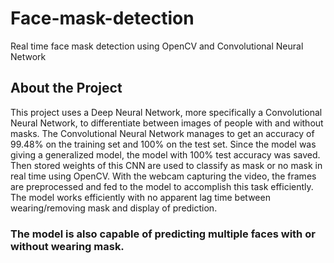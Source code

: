 # Face-mask-detection
Real time face mask detection using OpenCV and Convolutional Neural Network

## About the Project
This project uses a Deep Neural Network, more specifically a Convolutional Neural Network, to differentiate between images of people with and without masks. The Convolutional Neural Network manages to get an accuracy of 99.48% on the training set and 100% on the test set. Since the model was giving a generalized model, the model with 100% test accuracy was saved. Then stored weights of this CNN are used to classify as mask or no mask in real time using OpenCV. With the webcam capturing the video, the frames are preprocessed and fed to the model to accomplish this task efficiently. The model works efficiently with no apparent lag time between wearing/removing mask and display of prediction.

### The model is also capable of predicting multiple faces with or without wearing mask.
